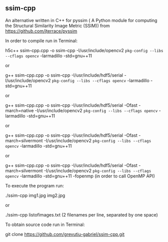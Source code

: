 ## ssim-cpp

An alternative written in C++ for pyssim ( A Python module for computing the Structural Similarity Image Metric (SSIM)) from https://github.com/jterrace/pyssim

In order to compile run in Terminal:

h5c++ ssim-cpp.cpp -o ssim-cpp -I/usr/include/opencv2 `pkg-config --libs --cflags opencv` -larmadillo -std=gnu++11

or

g++ ssim-cpp.cpp -o ssim-cpp -I/usr/include/hdf5/serial -I/usr/include/opencv2 `pkg-config --libs --cflags opencv` -larmadillo -std=gnu++11

or

g++ ssim-cpp.cpp -o ssim-cpp -I/usr/include/hdf5/serial -Ofast -march=native -I/usr/include/opencv2 `pkg-config --libs --cflags opencv` -larmadillo -std=gnu++11

or

g++ ssim-cpp.cpp -o ssim-cpp -I/usr/include/hdf5/serial -Ofast -march=silvermont -I/usr/include/opencv2 `pkg-config --libs --cflags opencv` -larmadillo -std=gnu++11

or

g++ ssim-cpp.cpp -o ssim-cpp -I/usr/include/hdf5/serial -Ofast -march=silvermont -I/usr/include/opencv2 `pkg-config --libs --cflags opencv` -larmadillo -std=gnu++11 -fopenmp (in order to call OpenMP API)

To execute the program run:

./ssim-cpp img1.jpg img2.jpg

or

./ssim-cpp listofimages.txt (2 filenames per line, separated by one space)

To obtain source code run in Terminal:

git clone https://github.com/grevutiu-gabriel/ssim-cpp.git
